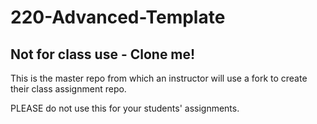 # 220-Advanced-Template
## Not for class use - Clone me!

This is the master repo from which an instructor will use a fork to create their class assignment repo.

PLEASE do not use this for your students' assignments.
